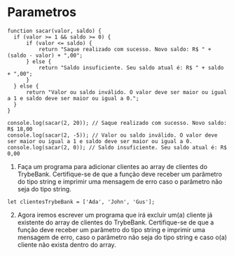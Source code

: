 # Parametros

```
function sacar(valor, saldo) {
  if (valor >= 1 && saldo >= 0) {
      if (valor <= saldo) {
          return "Saque realizado com sucesso. Novo saldo: R$ " + (saldo - valor) + ",00";
      } else {
          return "Saldo insuficiente. Seu saldo atual é: R$ " + saldo + ",00";
      }
  } else {
      return "Valor ou saldo inválido. O valor deve ser maior ou igual a 1 e saldo deve ser maior ou igual a 0.";
  }
}

console.log(sacar(2, 20)); // Saque realizado com sucesso. Novo saldo: R$ 18,00
console.log(sacar(2, -5)); // Valor ou saldo inválido. O valor deve ser maior ou igual a 1 e saldo deve ser maior ou igual a 0.
console.log(sacar(2, 0)); // Saldo insuficiente. Seu saldo atual é: R$ 0,00
```

1. Faça um programa para adicionar clientes ao array de clientes do TrybeBank. Certifique-se de que a função deve receber um parâmetro do tipo string e imprimir uma mensagem de erro caso o parâmetro não seja do tipo string.

```
let clientesTrybeBank = ['Ada', 'John', 'Gus'];
```

2. Agora iremos escrever um programa que irá excluir um(a) cliente já existente do array de clientes do TrybeBank. Certifique-se de que a função deve receber um parâmetro do tipo string e imprimir uma mensagem de erro, caso o parâmetro não seja do tipo string e caso o(a) cliente não exista dentro do array.
